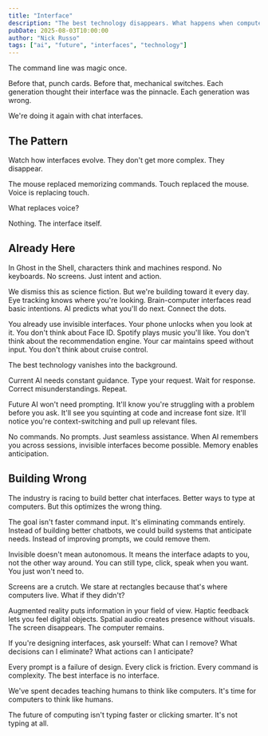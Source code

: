 ```yaml
---
title: "Interface"
description: "The best technology disappears. What happens when computers do too?"
pubDate: 2025-08-03T10:00:00
author: "Nick Russo"
tags: ["ai", "future", "interfaces", "technology"]
---
```


The command line was magic once.

Before that, punch cards. Before that, mechanical switches. Each generation thought their interface was the pinnacle. Each generation was wrong.

We're doing it again with chat interfaces.

## The Pattern

Watch how interfaces evolve. They don't get more complex. They disappear.

The mouse replaced memorizing commands. Touch replaced the mouse. Voice is replacing touch.

What replaces voice?

Nothing. The interface itself.

## Already Here

In Ghost in the Shell, characters think and machines respond. No keyboards. No screens. Just intent and action.

We dismiss this as science fiction. But we're building toward it every day. Eye tracking knows where you're looking. Brain-computer interfaces read basic intentions. AI predicts what you'll do next. Connect the dots.

You already use invisible interfaces. Your phone unlocks when you look at it. You don't think about Face ID. Spotify plays music you'll like. You don't think about the recommendation engine. Your car maintains speed without input. You don't think about cruise control.

The best technology vanishes into the background.

Current AI needs constant guidance. Type your request. Wait for response. Correct misunderstandings. Repeat.

Future AI won't need prompting. It'll know you're struggling with a problem before you ask. It'll see you squinting at code and increase font size. It'll notice you're context-switching and pull up relevant files.

No commands. No prompts. Just seamless assistance. When AI remembers you across sessions, invisible interfaces become possible. Memory enables anticipation.

## Building Wrong

The industry is racing to build better chat interfaces. Better ways to type at computers. But this optimizes the wrong thing.

The goal isn't faster command input. It's eliminating commands entirely. Instead of building better chatbots, we could build systems that anticipate needs. Instead of improving prompts, we could remove them.

Invisible doesn't mean autonomous. It means the interface adapts to you, not the other way around. You can still type, click, speak when you want. You just won't need to.

Screens are a crutch. We stare at rectangles because that's where computers live. What if they didn't?

Augmented reality puts information in your field of view. Haptic feedback lets you feel digital objects. Spatial audio creates presence without visuals. The screen disappears. The computer remains.

If you're designing interfaces, ask yourself: What can I remove? What decisions can I eliminate? What actions can I anticipate?

Every prompt is a failure of design. Every click is friction. Every command is complexity. The best interface is no interface.

We've spent decades teaching humans to think like computers. It's time for computers to think like humans.

The future of computing isn't typing faster or clicking smarter. It's not typing at all.